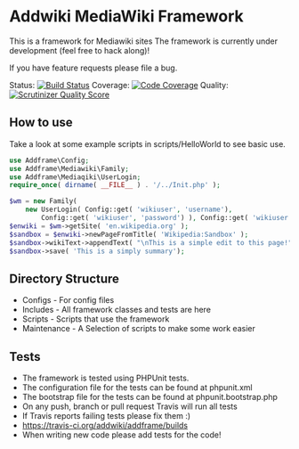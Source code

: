 Addwiki MediaWiki Framework
=======

This is a framework for Mediawiki sites
The framework is currently under development (feel free to hack along)!

If you have feature requests please file a bug.

Status: [![Build Status](https://travis-ci.org/addwiki/addframe.png)](https://travis-ci.org/addwiki/addframe)
Coverage: [![Code Coverage](https://scrutinizer-ci.com/g/addwiki/addframe/badges/coverage.png?s=acd9971d5448361270f4e30c6f6c5ddf53b76fe3)](https://scrutinizer-ci.com/g/addwiki/addframe/)
Quality: [![Scrutinizer Quality Score](https://scrutinizer-ci.com/g/addwiki/addframe/badges/quality-score.png?s=b91c10a24ee5c303a5e107a79050db66807e00b5)](https://scrutinizer-ci.com/g/addwiki/addframe/)

How to use
-------------

Take a look at some example scripts in scripts/HelloWorld to see basic use.

```php
use Addframe\Config;
use Addframe\Mediawiki\Family;
use Addframe\Mediaqiki\UserLogin;
require_once( dirname( __FILE__ ) . '/../Init.php' );

$wm = new Family(
	new UserLogin( Config::get( 'wikiuser', 'username'),
		Config::get( 'wikiuser', 'password') ), Config::get( 'wikiuser', 'home') );
$enwiki = $wm->getSite( 'en.wikipedia.org' );
$sandbox = $enwiki->newPageFromTitle( 'Wikipedia:Sandbox' );
$sandbox->wikiText->appendText( "\nThis is a simple edit to this page!" );
$sandbox->save( 'This is a simply summary');
```


Directory Structure
-------------

* Configs - For config files
* Includes - All framework classes and tests are here
* Scripts - Scripts that use the framework
* Maintenance - A Selection of scripts to make some work easier

Tests
-------------

* The framework is tested using PHPUnit tests.
* The configuration file for the tests can be found at phpunit.xml
* The bootstrap file for the tests can be found at phpunit.bootstrap.php
* On any push, branch or pull request Travis will run all tests
* If Travis reports failing tests please fix them :)
* https://travis-ci.org/addwiki/addframe/builds
* When writing new code please add tests for the code!